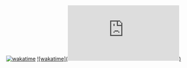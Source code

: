 [![wakatime](https://wakatime.com/badge/user/f861f09e-f4d8-432e-9215-5beed8ef4596.svg)](https://wakatime.com/@f861f09e-f4d8-432e-9215-5beed8ef4596)
[![wakatime](<embed src="https://wakatime.com/share/@f861f09e-f4d8-432e-9215-5beed8ef4596/e60c6c63-ae76-41c9-b283-58202d0c8a85.svg"></embed>)](https://wakatime.com/@f861f09e-f4d8-432e-9215-5beed8ef4596)

